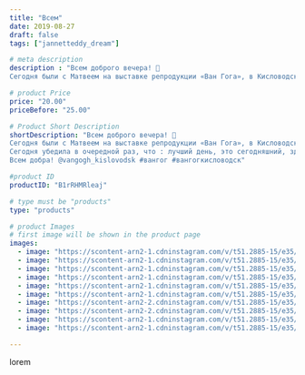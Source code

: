 ```yaml
---
title: "Всем"
date: 2019-08-27
draft: false
tags: ["jannetteddy_dream"]

# meta description
description : "Всем доброго вечера! 🤗
Сегодня были с Матвеем на выставке репродукции «Ван Гога», в Кисловодске. 👩🏼‍🎨 Мне очень понравились картины, правда в них столько терзан"

# product Price
price: "20.00"
priceBefore: "25.00"

# Product Short Description
shortDescription: "Всем доброго вечера! 🤗
Сегодня были с Матвеем на выставке репродукции «Ван Гога», в Кисловодске. 👩🏼‍🎨 Мне очень понравились картины, правда в них столько терзаний души... Но искусство это прекрасно! Во мне спит художник 🎨 Когда//-нибудь начну!😉
Сегодня убедила в очередной раз, что : лучший день, это сегодняшний, здесь и сейчас! Быть в настоящем моменте и ощущать от этого счастье! 💕 Спасибо моим сыночкам😘❤️
Всем добра! @vangogh_kislovodsk #вангог #вангогкисловодск"

#product ID
productID: "B1rRHMRleaj"

# type must be "products"
type: "products"

# product Images
# first image will be shown in the product page
images:
  - image: "https://scontent-arn2-1.cdninstagram.com/v/t51.2885-15/e35/p1080x1080/67935291_724013524719292_6910960885849838799_n.jpg?_nc_ht=scontent-arn2-1.cdninstagram.com&_nc_cat=104&_nc_ohc=2m9yo1Bd-I0AX8c47Wt&tp=1&oh=e8fa058888955dd4842219f4b950503c&oe=605D7205&ig_cache_key=MjExOTg2MzMwOTAwNDI1NDc0Mw%3D%3D.2"
  - image: "https://scontent-arn2-1.cdninstagram.com/v/t51.2885-15/e35/p1080x1080/67515750_2390372267684121_8752063594680199778_n.jpg?_nc_ht=scontent-arn2-1.cdninstagram.com&_nc_cat=109&_nc_ohc=8iaCA6yf5JUAX-rNpYr&tp=1&oh=efbd4f71c753612b10cdc1268d04073b&oe=6059F45E&ig_cache_key=MjExOTg2MzMwODY4NTQ3ODgzNg%3D%3D.2"
  - image: "https://scontent-arn2-1.cdninstagram.com/v/t51.2885-15/e35/p1080x1080/67773891_164881267998466_2227692435179360457_n.jpg?_nc_ht=scontent-arn2-1.cdninstagram.com&_nc_cat=110&_nc_ohc=PV-EhPg30bMAX_vaWxR&tp=1&oh=6bacd16b75e0ca34271d7c5f4541e07b&oe=605BE475&ig_cache_key=MjExOTg2MzMwODY1MTk4NTg2NQ%3D%3D.2"
  - image: "https://scontent-arn2-1.cdninstagram.com/v/t51.2885-15/e35/p1080x1080/69877200_101060911237667_288319004451989915_n.jpg?_nc_ht=scontent-arn2-1.cdninstagram.com&_nc_cat=111&_nc_ohc=EnSCmBw1V8AAX_b5ZCM&tp=1&oh=eecac91ceb41546aa710a284d204d0b2&oe=605C78BA&ig_cache_key=MjExOTg2MzMwODcwMjI3ODYwMQ%3D%3D.2"
  - image: "https://scontent-arn2-1.cdninstagram.com/v/t51.2885-15/e35/p1080x1080/67646800_376461213034545_4455293564042282620_n.jpg?_nc_ht=scontent-arn2-1.cdninstagram.com&_nc_cat=109&_nc_ohc=PjEzEnMWF9cAX8FHFl5&tp=1&oh=6b9f128153c93c8e9e2236a33d35d754&oe=605B30D1&ig_cache_key=MjExOTg2MzMwODcxOTAyNDk5NA%3D%3D.2"
  - image: "https://scontent-arn2-1.cdninstagram.com/v/t51.2885-15/e35/p1080x1080/69384704_1051441031728334_2431083609672217674_n.jpg?_nc_ht=scontent-arn2-1.cdninstagram.com&_nc_cat=102&_nc_ohc=OppDZQqE6HIAX_unxTM&tp=1&oh=6750dae38fc776207781e8857c3a52b8&oe=605BB14B&ig_cache_key=MjExOTg2MzMwODYxODQzODcyOA%3D%3D.2"
  - image: "https://scontent-arn2-2.cdninstagram.com/v/t51.2885-15/e35/p1080x1080/69228447_1245875092247936_3603676235548039588_n.jpg?_nc_ht=scontent-arn2-2.cdninstagram.com&_nc_cat=108&_nc_ohc=1K1ZdSO3JcQAX8yAXbo&tp=1&oh=66f26ef0ee407351dbad268ebb28aaa3&oe=605A4635&ig_cache_key=MjExOTg2MzMwODcxMDY5MTIyNA%3D%3D.2"
  - image: "https://scontent-arn2-2.cdninstagram.com/v/t51.2885-15/e35/p1080x1080/68817936_2178171155626044_8399686673058961952_n.jpg?_nc_ht=scontent-arn2-2.cdninstagram.com&_nc_cat=100&_nc_ohc=FYd_Cj2VMisAX8Ub1cz&tp=1&oh=8c9baa95b59be559867e9c3c33b79e40&oe=605A6BEE&ig_cache_key=MjExOTg2MzMwODY3NzEwMzk1Ng%3D%3D.2"
  - image: "https://scontent-arn2-1.cdninstagram.com/v/t51.2885-15/e35/p1080x1080/67350420_293891001475079_2054064940052468162_n.jpg?_nc_ht=scontent-arn2-1.cdninstagram.com&_nc_cat=111&_nc_ohc=MKZwhqVoaIgAX9jJJ4_&tp=1&oh=7447dd062be3243b71b032c1be6567d6&oe=605B5B82&ig_cache_key=MjExOTg2MzMwODY2MDQ1MjE2Nw%3D%3D.2"
  - image: "https://scontent-arn2-1.cdninstagram.com/v/t51.2885-15/e35/p1080x1080/69304345_167323321057242_9072809736941863137_n.jpg?_nc_ht=scontent-arn2-1.cdninstagram.com&_nc_cat=106&_nc_ohc=wrOCddCC-sAAX88cBq_&tp=1&oh=fb646bbf37242ecbf7c4e7c2a4ea9b3c&oe=605D0C44&ig_cache_key=MjExOTg2MzMwODY0MzY1MjI4MA%3D%3D.2"

---
```

lorem
